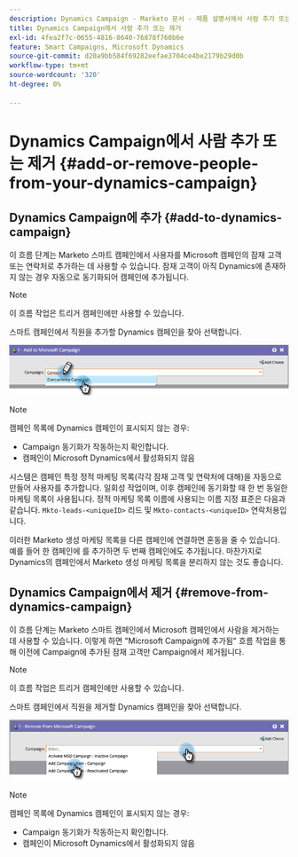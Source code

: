 ```yaml
---
description: Dynamics Campaign - Marketo 문서 - 제품 설명서에서 사람 추가 또는 제거
title: Dynamics Campaign에서 사람 추가 또는 제거
exl-id: 4fea2f7c-0655-4816-8640-76878f760b6e
feature: Smart Campaigns, Microsoft Dynamics
source-git-commit: d20a9bb584f69282eefae3704ce4be2179b29d0b
workflow-type: tm+mt
source-wordcount: '320'
ht-degree: 0%

---
```


# Dynamics Campaign에서 사람 추가 또는 제거 {#add-or-remove-people-from-your-dynamics-campaign}

## Dynamics Campaign에 추가 {#add-to-dynamics-campaign}

이 흐름 단계는 Marketo 스마트 캠페인에서 사용자를 Microsoft 캠페인의 잠재 고객 또는 연락처로 추가하는 데 사용할 수 있습니다. 잠재 고객이 아직 Dynamics에 존재하지 않는 경우 자동으로 동기화되어 캠페인에 추가됩니다.

>[!NOTE]
>
>이 흐름 작업은 트리거 캠페인에만 사용할 수 있습니다.

스마트 캠페인에서 직원을 추가할 Dynamics 캠페인을 찾아 선택합니다.

![](assets/add-or-remove-people-from-your-dynamics-campaign-1.png)

>[!NOTE]
>
>캠페인 목록에 Dynamics 캠페인이 표시되지 않는 경우:
>
>* Campaign 동기화가 작동하는지 확인합니다.
>* 캠페인이 Microsoft Dynamics에서 활성화되지 않음

시스템은 캠페인 특정 정적 마케팅 목록(각각 잠재 고객 및 연락처에 대해)을 자동으로 만들어 사용자를 추가합니다. 일회성 작업이며, 이후 캠페인에 동기화할 때 한 번 동일한 마케팅 목록이 사용됩니다. 정적 마케팅 목록 이름에 사용되는 이름 지정 표준은 다음과 같습니다. `Mkto-leads-<uniqueID>` 리드 및 `Mkto-contacts-<uniqueID>` 연락처용입니다.

이러한 Marketo 생성 마케팅 목록을 다른 캠페인에 연결하면 혼동을 줄 수 있습니다. 예를 들어 한 캠페인에 를 추가하면 두 번째 캠페인에도 추가됩니다. 마찬가지로 Dynamics의 캠페인에서 Marketo 생성 마케팅 목록을 분리하지 않는 것도 좋습니다.

## Dynamics Campaign에서 제거 {#remove-from-dynamics-campaign}

이 흐름 단계는 Marketo 스마트 캠페인에서 Microsoft 캠페인에서 사람을 제거하는 데 사용할 수 있습니다. 이렇게 하면 &quot;Microsoft Campaign에 추가됨&quot; 흐름 작업을 통해 이전에 Campaign에 추가된 잠재 고객만 Campaign에서 제거됩니다.

>[!NOTE]
>
>이 흐름 작업은 트리거 캠페인에만 사용할 수 있습니다.

스마트 캠페인에서 직원을 제거할 Dynamics 캠페인을 찾아 선택합니다.

![](assets/add-or-remove-people-from-your-dynamics-campaign-2.png)

>[!NOTE]
>
>캠페인 목록에 Dynamics 캠페인이 표시되지 않는 경우:
>
>* Campaign 동기화가 작동하는지 확인합니다.
>* 캠페인이 Microsoft Dynamics에서 활성화되지 않음
